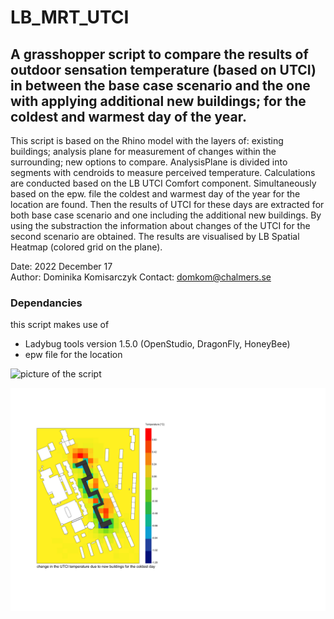 # LB_MRT_UTCI
## A grasshopper script to compare the results of outdoor sensation temperature (based on UTCI) in between the base case scenario and the one with applying additional new buildings; for the coldest and warmest day of the year. 

This script is based on the Rhino model with the layers of: existing buildings; analysis plane for measurement of changes within the surrounding; new options to compare.   AnalysisPlane is divided into segments with cendroids to measure perceived temperature. Calculations are conducted based on the LB UTCI Comfort component. Simultaneously based on the epw. file the coldest and warmest day of the year for the location are found. Then the results of UTCI for these days are extracted for both base case scenario and one including the additional new buildings. By using the substraction the information about changes of the UTCI for the second scenario are obtained. The results are visualised by LB Spatial Heatmap (colored grid on the plane).

  

Date: 2022 December 17  
Author:   Dominika Komisarczyk
Contact:  domkom@chalmers.se

### Dependancies
this script makes use of  
* Ladybug tools version 1.5.0 (OpenStudio, DragonFly, HoneyBee)
* epw file for the location


![picture of the script](media/LB_MRT_UTCI.png)

![example of the obtained results](media/coldest_day_option6.jpg)

